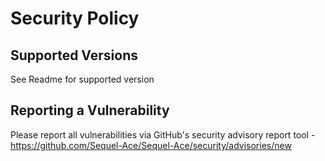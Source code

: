 # Security Policy

## Supported Versions

See Readme for supported version

## Reporting a Vulnerability

Please report all vulnerabilities via GitHub's security advisory report tool - https://github.com/Sequel-Ace/Sequel-Ace/security/advisories/new
